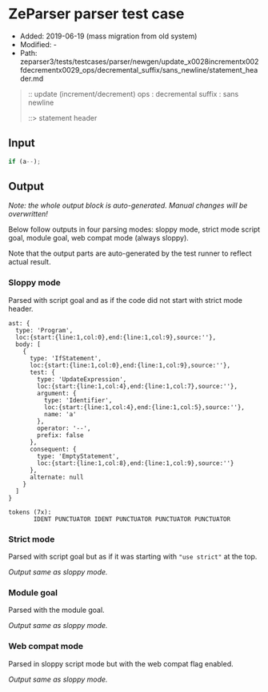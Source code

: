 # ZeParser parser test case

- Added: 2019-06-19 (mass migration from old system)
- Modified: -
- Path: zeparser3/tests/testcases/parser/newgen/update_x0028incrementx002fdecrementx0029_ops/decremental_suffix/sans_newline/statement_header.md

> :: update (increment/decrement) ops : decremental suffix : sans newline
>
> ::> statement header

## Input

`````js
if (a--);
`````

## Output

_Note: the whole output block is auto-generated. Manual changes will be overwritten!_

Below follow outputs in four parsing modes: sloppy mode, strict mode script goal, module goal, web compat mode (always sloppy).

Note that the output parts are auto-generated by the test runner to reflect actual result.

### Sloppy mode

Parsed with script goal and as if the code did not start with strict mode header.

`````
ast: {
  type: 'Program',
  loc:{start:{line:1,col:0},end:{line:1,col:9},source:''},
  body: [
    {
      type: 'IfStatement',
      loc:{start:{line:1,col:0},end:{line:1,col:9},source:''},
      test: {
        type: 'UpdateExpression',
        loc:{start:{line:1,col:4},end:{line:1,col:7},source:''},
        argument: {
          type: 'Identifier',
          loc:{start:{line:1,col:4},end:{line:1,col:5},source:''},
          name: 'a'
        },
        operator: '--',
        prefix: false
      },
      consequent: {
        type: 'EmptyStatement',
        loc:{start:{line:1,col:8},end:{line:1,col:9},source:''}
      },
      alternate: null
    }
  ]
}

tokens (7x):
       IDENT PUNCTUATOR IDENT PUNCTUATOR PUNCTUATOR PUNCTUATOR
`````

### Strict mode

Parsed with script goal but as if it was starting with `"use strict"` at the top.

_Output same as sloppy mode._

### Module goal

Parsed with the module goal.

_Output same as sloppy mode._

### Web compat mode

Parsed in sloppy script mode but with the web compat flag enabled.

_Output same as sloppy mode._
